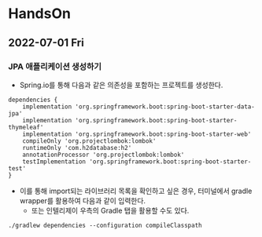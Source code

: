 # HandsOn
## 2022-07-01 Fri

### JPA 애플리케이션 생성하기
* Spring.io를 통해 다음과 같은 의존성을 포함하는 프로젝트를 생성한다.
```
dependencies {
	implementation 'org.springframework.boot:spring-boot-starter-data-jpa'
	implementation 'org.springframework.boot:spring-boot-starter-thymeleaf'
	implementation 'org.springframework.boot:spring-boot-starter-web'
	compileOnly 'org.projectlombok:lombok'
	runtimeOnly 'com.h2database:h2'
	annotationProcessor 'org.projectlombok:lombok'
	testImplementation 'org.springframework.boot:spring-boot-starter-test'
}
```
* 이를 통해 import되는 라이브러리 목록을 확인하고 싶은 경우, 터미널에서 gradle wrapper를 활용하여 다음과 같이 입력한다.
  * 또는 인텔리제이 우측의 Gradle 탭을 활용할 수도 있다.
```
./gradlew dependencies --configuration compileClasspath
```